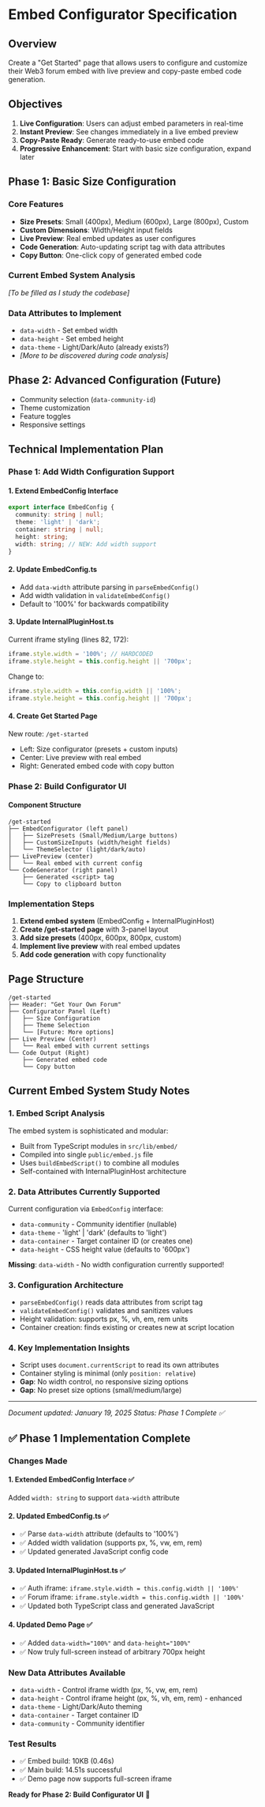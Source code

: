 # Embed Configurator Specification

## Overview
Create a "Get Started" page that allows users to configure and customize their Web3 forum embed with live preview and copy-paste embed code generation.

## Objectives
1. **Live Configuration**: Users can adjust embed parameters in real-time
2. **Instant Preview**: See changes immediately in a live embed preview
3. **Copy-Paste Ready**: Generate ready-to-use embed code
4. **Progressive Enhancement**: Start with basic size configuration, expand later

## Phase 1: Basic Size Configuration

### Core Features
- **Size Presets**: Small (400px), Medium (600px), Large (800px), Custom
- **Custom Dimensions**: Width/Height input fields
- **Live Preview**: Real embed updates as user configures
- **Code Generation**: Auto-updating script tag with data attributes
- **Copy Button**: One-click copy of generated embed code

### Current Embed System Analysis
*[To be filled as I study the codebase]*

### Data Attributes to Implement
- `data-width` - Set embed width
- `data-height` - Set embed height  
- `data-theme` - Light/Dark/Auto (already exists?)
- *[More to be discovered during code analysis]*

## Phase 2: Advanced Configuration (Future)
- Community selection (`data-community-id`)
- Theme customization
- Feature toggles
- Responsive settings

## Technical Implementation Plan

### Phase 1: Add Width Configuration Support

#### 1. Extend EmbedConfig Interface
```typescript
export interface EmbedConfig {
  community: string | null;
  theme: 'light' | 'dark';
  container: string | null;
  height: string;
  width: string; // NEW: Add width support
}
```

#### 2. Update EmbedConfig.ts
- Add `data-width` attribute parsing in `parseEmbedConfig()`
- Add width validation in `validateEmbedConfig()`
- Default to '100%' for backwards compatibility

#### 3. Update InternalPluginHost.ts
Current iframe styling (lines 82, 172):
```javascript
iframe.style.width = '100%'; // HARDCODED
iframe.style.height = this.config.height || '700px';
```

Change to:
```javascript
iframe.style.width = this.config.width || '100%';
iframe.style.height = this.config.height || '700px';
```

#### 4. Create Get Started Page
New route: `/get-started`
- Left: Size configurator (presets + custom inputs)
- Center: Live preview with real embed
- Right: Generated embed code with copy button

### Phase 2: Build Configurator UI

#### Component Structure
```
/get-started
├── EmbedConfigurator (left panel)
│   ├── SizePresets (Small/Medium/Large buttons)
│   ├── CustomSizeInputs (width/height fields)
│   └── ThemeSelector (light/dark/auto)
├── LivePreview (center)
│   └── Real embed with current config
└── CodeGenerator (right panel)
    ├── Generated <script> tag
    └── Copy to clipboard button
```

### Implementation Steps
1. **Extend embed system** (EmbedConfig + InternalPluginHost)
2. **Create /get-started page** with 3-panel layout
3. **Add size presets** (400px, 600px, 800px, custom)
4. **Implement live preview** with real embed updates
5. **Add code generation** with copy functionality

## Page Structure
```
/get-started
├── Header: "Get Your Own Forum"
├── Configurator Panel (Left)
│   ├── Size Configuration
│   ├── Theme Selection
│   └── [Future: More options]
├── Live Preview (Center)
│   └── Real embed with current settings
└── Code Output (Right)
    ├── Generated embed code
    └── Copy button
```

## Current Embed System Study Notes

### 1. Embed Script Analysis
The embed system is sophisticated and modular:
- Built from TypeScript modules in `src/lib/embed/`
- Compiled into single `public/embed.js` file
- Uses `buildEmbedScript()` to combine all modules
- Self-contained with InternalPluginHost architecture

### 2. Data Attributes Currently Supported
Current configuration via `EmbedConfig` interface:
- `data-community` - Community identifier (nullable)
- `data-theme` - 'light' | 'dark' (defaults to 'light')
- `data-container` - Target container ID (or creates one)
- `data-height` - CSS height value (defaults to '600px')

**Missing**: `data-width` - No width configuration currently supported!

### 3. Configuration Architecture
- `parseEmbedConfig()` reads data attributes from script tag
- `validateEmbedConfig()` validates and sanitizes values
- Height validation: supports px, %, vh, em, rem units
- Container creation: finds existing or creates new at script location

### 4. Key Implementation Insights
- Script uses `document.currentScript` to read its own attributes
- Container styling is minimal (only `position: relative`)
- **Gap**: No width control, no responsive sizing options
- **Gap**: No preset size options (small/medium/large)

---

*Document updated: January 19, 2025*
*Status: Phase 1 Complete ✅*

## ✅ Phase 1 Implementation Complete

### Changes Made

#### 1. Extended EmbedConfig Interface ✅
Added `width: string` to support `data-width` attribute

#### 2. Updated EmbedConfig.ts ✅
- ✅ Parse `data-width` attribute (defaults to '100%')
- ✅ Added width validation (supports px, %, vw, em, rem)
- ✅ Updated generated JavaScript config code

#### 3. Updated InternalPluginHost.ts ✅
- ✅ Auth iframe: `iframe.style.width = this.config.width || '100%'`
- ✅ Forum iframe: `iframe.style.width = this.config.width || '100%'`
- ✅ Updated both TypeScript class and generated JavaScript

#### 4. Updated Demo Page ✅
- ✅ Added `data-width="100%"` and `data-height="100%"`
- ✅ Now truly full-screen instead of arbitrary 700px height

### New Data Attributes Available
- `data-width` - Control iframe width (px, %, vw, em, rem)
- `data-height` - Control iframe height (px, %, vh, em, rem) - enhanced
- `data-theme` - Light/Dark/Auto theming
- `data-container` - Target container ID
- `data-community` - Community identifier

### Test Results
- ✅ Embed build: 10KB (0.46s)
- ✅ Main build: 14.51s successful
- ✅ Demo page now supports full-screen iframe

**Ready for Phase 2: Build Configurator UI** 🚀 